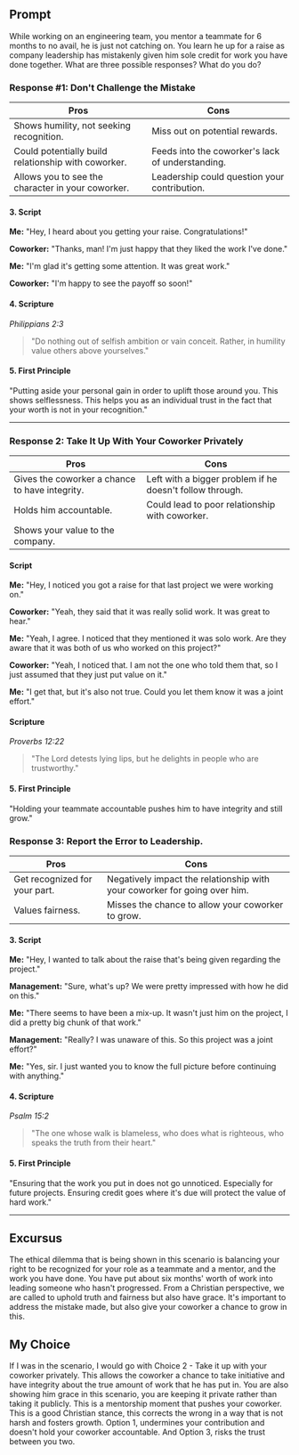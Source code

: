 ## Prompt
While working on an engineering team, you mentor a teammate for 6 months to no avail, he is just not catching on. You learn he up for a raise as company leadership has mistakenly given him sole credit for work you have done together. What are three possible responses? What do you do?

### Response #1: Don't Challenge the Mistake

| Pros                          | Cons                                   |
|-------------------------------|----------------------------------------|
| Shows humility, not seeking recognition.           | Miss out on potential rewards.         |
| Could potentially build relationship with coworker.                |   Feeds into the coworker's lack of understanding.   |
| Allows you to see the character in your coworker.    | Leadership could question your contribution.   |


#### 3. Script

**Me:** "Hey, I heard about you getting your raise. Congratulations!"

**Coworker:** "Thanks, man! I'm just happy that they liked the work I've done."

**Me:** "I'm glad it's getting some attention. It was great work."

**Coworker:** "I'm happy to see the payoff so soon!"


#### 4. Scripture

*Philippians 2:3*  
>"Do nothing out of selfish ambition or vain conceit. Rather, in humility value others above yourselves."

#### 5. First Principle
"Putting aside your personal gain in order to uplift those around you. This shows selflessness. This helps you as an individual trust in the fact that your worth is not in your recognition."

***
### Response 2: Take It Up With Your Coworker Privately


| Pros                          | Cons                                   |
|-------------------------------|----------------------------------------|
| Gives the coworker a chance to have integrity.      | Left with a bigger problem if he doesn't follow through.        |
| Holds him accountable.  | Could lead to poor relationship with coworker.       | 
| Shows your value to the company. | |

#### Script

**Me:** "Hey, I noticed you got a raise for that last project we were working on."

**Coworker:** "Yeah, they said that it was really solid work. It was great to hear."

**Me:** "Yeah, I agree. I noticed that they mentioned it was solo work. Are they aware that it was both of us who worked on this project?"

**Coworker:** "Yeah, I noticed that. I am not the one who told them that, so I just assumed that they just put value on it."

**Me:** "I get that, but it's also not true. Could you let them know it was a joint effort."

#### Scripture

*Proverbs 12:22* 
>"The Lord detests lying lips, but he delights in people who are trustworthy."

#### 5. First Principle
"Holding your teammate accountable pushes him to have integrity and still grow."

### Response 3: Report the Error to Leadership.
| Pros                          | Cons                                   |
|-------------------------------|----------------------------------------|
| Get recognized for your part.          | Negatively impact the relationship with your coworker for going over him.    |
Values fairness. | Misses the chance to allow your coworker to grow.      | 

#### 3. Script

**Me:** "Hey, I wanted to talk about the raise that's being given regarding the project."

**Management:** "Sure, what's up? We were pretty impressed with how he did on this."

**Me:** "There seems to have been a mix-up. It wasn't just him on the project, I did a pretty big chunk of that work."

**Management:** "Really? I was unaware of this. So this project was a joint effort?"

**Me:** "Yes, sir. I just wanted you to know the full picture before continuing with anything."

#### 4. Scripture

*Psalm 15:2* 
> "The one whose walk is blameless, who does what is righteous, who speaks the truth from their heart."

#### 5. First Principle
"Ensuring that the work you put in does not go unnoticed. Especially for future projects. Ensuring credit goes where it's due will protect the value of hard work."
***

## Excursus
The ethical dilemma that is being shown in this scenario is balancing your right to be recognized for your role as a teammate and a mentor, and the work you have done. You have put about six months' worth of work into leading someone who hasn't progressed. From a Christian perspective, we are called to uphold truth and fairness but also have grace. It's important to address the mistake made, but also give your coworker a chance to grow in this.

## My Choice
If I was in the scenario, I would go with Choice 2 - Take it up with your coworker privately. This allows the coworker a chance to take initiative and have integrity about the true amount of work that he has put in. You are also showing him grace in this scenario, you are keeping it private rather than taking it publicly. This is a mentorship moment that pushes your coworker. This is a good Christian stance, this corrects the wrong in a way that is not harsh and fosters growth. Option 1, undermines your contribution and doesn't hold your coworker accountable. And Option 3, risks the trust between you two. 